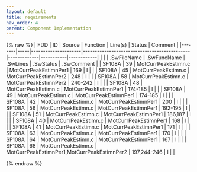 ```yaml
---
layout: default
title: requirements
nav_order: 4
parent: Component Implementation
---
```

{% raw %}
| FDD    | ID  | Source              | Function                                    | Line(s)     | Status    | Comment    |
|--------|-----|---------------------|---------------------------------------------|-------------|-----------|------------|
|        |     | .SwFileName         | .SwFuncName                                 | .SwLines    | .SwStatus | .SwComment |
| SF108A | 39  | MotCurrPeakEstimn.c | MotCurrPeakEstimnPer1                       | 169         | I         |            |
| SF108A | 45  | MotCurrPeakEstimn.c | MotCurrPeakEstimnPer2                       | 248         | I         |            |
| SF108A | 58  | MotCurrPeakEstimn.c | MotCurrPeakEstimnPer2                       | 240-242     | I         |            |
| SF108A | 48  | MotCurrPeakEstimn.c | MotCurrPeakEstimnPer1                       | 174-185     | I         |            |
| SF108A | 49  | MotCurrPeakEstimn.c | MotCurrPeakEstimnPer1                       | 174-185     | I         |            |
| SF108A | 42  | MotCurrPeakEstimn.c | MotCurrPeakEstimnPer1                       | 200         | I         |            |
| SF108A | 56  | MotCurrPeakEstimn.c | MotCurrPeakEstimnPer1                       | 192-195     | I         |            |
| SF108A | 51  | MotCurrPeakEstimn.c | MotCurrPeakEstimnPer1                       | 186,187     | I         |            |
| SF108A | 40  | MotCurrPeakEstimn.c | MotCurrPeakEstimnPer1                       | 168         | I         |            |
| SF108A | 41  | MotCurrPeakEstimn.c | MotCurrPeakEstimnPer1                       | 171         | I         |            |
| SF108A | 63  | MotCurrPeakEstimn.c | MotCurrPeakEstimnPer1                       | 170         | I         |            |
| SF108A | 64  | MotCurrPeakEstimn.c | MotCurrPeakEstimnPer1                       | 167         | I         |            |
| SF108A | 68  | MotCurrPeakEstimn.c | MotCurrPeakEstimnPer1,MotCurrPeakEstimnPer2 | 197,244-246 | I         |            |

{% endraw %}